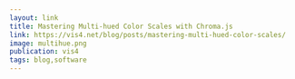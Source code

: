 ```yaml
---
layout: link
title: Mastering Multi-hued Color Scales with Chroma.js
link: https://vis4.net/blog/posts/mastering-multi-hued-color-scales/
image: multihue.png
publication: vis4
tags: blog,software
---
```

